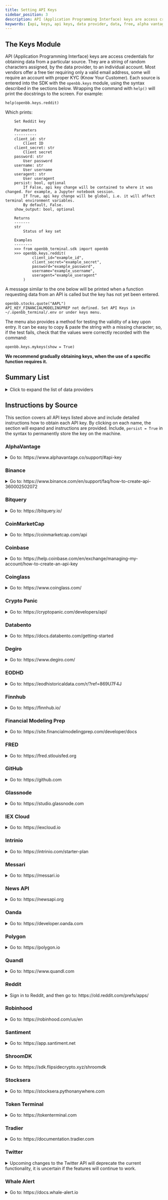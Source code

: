 ```yaml
---
title: Setting API Keys
sidebar_position: 3
description: API (Application Programming Interface) keys are access credentials for accessing data from a particular source. They are a string of random characters assigned, by the data provider, to an individual account. Most vendors offer a free tier requiring only a valid email address. Each key is entered into the OpenBB SDk from the `openbb.keys` module, using the syntax described below. The docstrings for each source will also display the expected inputs.
keywords: [api, keys, api keys, data provider, data, free, alpha vantage, fred, iex, twitter, degiro, binance, coinglass, polygon, intrinio, sdk]
---
```

## The Keys Module

API (Application Programming Interface) keys are access credentials for obtaining data from a particular source. They are a string of random characters assigned, by the data provider, to an individual account. Most vendors offer a free tier requiring only a valid email address, some will require an account with proper KYC (Know Your Customer). Each source is entered into the SDK with the `openbb.keys` module, using the syntax described in the sections below. Wrapping the command with `help()` will print the docstrings to the screen. For example:

```console
help(openbb.keys.reddit)
```

Which prints:

```console
    Set Reddit key
  
    Parameters
    ----------
    client_id: str
        Client ID
    client_secret: str
        Client secret
    password: str
        User password
    username: str
        User username
    useragent: str
        User useragent
    persist: bool, optional
        If False, api key change will be contained to where it was changed. For example, a Jupyter notebook session.
        If True, api key change will be global, i.e. it will affect terminal environment variables.
        By default, False.
    show_output: bool, optional

    Returns
    -------
    str
        Status of key set
  
    Examples
    --------
    >>> from openbb_terminal.sdk import openbb
    >>> openbb.keys.reddit(
            client_id="example_id",
            client_secret="example_secret",
            password="example_password",
            username="example_username",
            useragent="example_useragent"
        )
```

A message similar to the one below will be printed when a function requesting data from an API is called but the key has not yet been entered.

```console
openbb.stocks.quote("AAPL")
API_KEY_FINANCIALMODELINGPREP not defined. Set API Keys in ~/.openbb_terminal/.env or under keys menu.
```

The menu also provides a method for testing the validity of a key upon entry. It can be easy to copy & paste the string with a missing character; so, if the test fails, check that the values were correctly recorded with the command:

```console
openbb.keys.mykeys(show = True)
```

**We recommend gradually obtaining keys, when the use of a specific function requires it.**

## Summary List

<details>
<summary>Click to expand the list of data providers</summary>

| Command       | Name                                     | URL                                                                                |
| :------------ | :--------------------------------------- | :--------------------------------------------------------------------------------- |
| av            | AlphaVantage                             | https://www.alphavantage.co/support/#api-key                                       |
| binance       | Binance                                  | https://binance.com                                                                |
| bitquery      | Bitquery                                 | https://bitquery.io/                                                               |
| cmc           | CoinMarketCap                            | https://coinmarketcap.com/api/                                                     |
| coinbase      | Coinbase                                 | https://help.coinbase.com/en/exchange/managing-my-account/how-to-create-an-api-key |
| coinglass     | Coinglass                                | https://coinglass.github.io/API-Reference/#api-key                                 |
| cpanic        | Crypto Panic                             | https://cryptopanic.com/developers/api/                                            |
| databento     | Databento                                | https://docs.databento.com/getting-started                                         |
| degiro        | DeGiro                                   | https://www.degiro.com/                                                            |
| eodhd         | EODHD                                    | https://eodhistoricaldata.com/r/?ref=869U7F4J                                      |
| ethplorer     | Ethplorer                                | https://github.com/EverexIO/Ethplorer/wiki/Ethplorer-API                           |
| finnhub       | Finnhub                                  | https://finnhub.io/                                                                |
| fmp           | Financial Modelling Prep                 | https://site.financialmodelingprep.com/developer/docs/                             |
| fred          | Federal Reserve Economic Database (FRED) | https://fred.stlouisfed.org                                                        |
| github        | GitHub                                   | https://docs.github.com/en/rest/guides/getting-started-with-the-rest-api           |
| glassnode     | Glassnode                                | https://docs.glassnode.com/basic-api/api-key#how-to-get-an-api-key/                |
| iex           | IEX Cloud                                | https://iexcloud.io/                                                               |
| intrinio      | Intrinio                                 | https://intrinio.com/                                                              |
| messari       | Messari                                  | https://messari.io/api/docs                                                        |
| news          | News API                                 | https://newsapi.org/                                                               |
| oanda         | Oanda                                    | https://developer.oanda.com                                                        |
| polygon       | Polygon                                  | https://polygon.io                                                                 |
| quandl        | Quandl                                   | https://www.quandl.com                                                             |
| reddit        | Reddit                                   | https://www.reddit.com/wiki/api                                                    |
| rh            | Robinhood                                | https://robinhood.com/us/en/                                                       |
| santiment     | Santiment                                | https://app.santiment.net/                                                         |
| shroom        | ShroomDK                                 | https://sdk.flipsidecrypto.xyz/shroomdk                                            |
| smartstake    | Smartstake                               | https://www.smartstake.io                                                          |
| stocksera     | Stocksera                                | https://stocksera.pythonanywhere.com/                                              |
| tokenterminal | Token Terminal                           | https://tokenterminal.com/                                                         |
| tradier       | Tradier                                  | https://documentation.tradier.com/                                                 |
| twitter       | Twitter                                  | https://developer.twitter.com                                                      |
| walert        | Whale Alert                              | https://docs.whale-alert.io/                                                       |

</details>

## Instructions by Source

This section covers all API keys listed above and include detailed instructions how to obtain each API key. By clicking on each name, the section will expand and instructions are provided. Include, `persist = True` in the syntax to permanently store the key on the machine.

### AlphaVantage

<details>
<summary>Go to: https://www.alphavantage.co/support/#api-key</summary>

[AlphaVantage](https://www.alphavantage.co/support/#api-key)

![AlphaVantage](https://user-images.githubusercontent.com/46355364/207820936-46c2ba00-81ff-4cd3-98a4-4fa44412996f.png)

Fill out the form, pass Captcha, and click on, "GET FREE API KEY". The issued key can be entered into the OpenBB SDK with:

```console
openbb.keys.av(key = 'REPLACE_WITH_KEY', persist = True)
```

</details>

### Binance

<details>
<summary>Go to: https://www.binance.com/en/support/faq/how-to-create-api-360002502072</summary>

[Binance](https://www.binance.com/en/support/faq/how-to-create-api-360002502072)

![Binance](https://user-images.githubusercontent.com/46355364/207839805-f71cf12a-62d2-41cb-ba19-0c35917abc40.png)

These instructions should provide clear guidance for obtaining an API Key. Enter the issued credentials into the OpenBB SDK with:

```console
openbb.keys.binance(
    key = 'REPLACE_WITH_KEY',
    secret = 'REPLACE_WITH_SECRET',
    persist = True
)
```

</details>

### Bitquery

<details>
<summary>Go to: https://bitquery.io/</summary>

[Bitquery](https://bitquery.io/)

![Bitquery](https://user-images.githubusercontent.com/46355364/207840322-5532a3f9-739f-4e28-9839-a58db932882e.png)

Click "Try GraphQL API", which opens the following screen:

![Try GraphQL API](https://user-images.githubusercontent.com/46355364/207840576-2c51a538-dd9b-484d-b11d-40e3e424df62.png)

After creating an account and verifying the email address, get the value for the key by clicking on the "API Key" tab.

![Get Bitquery API Key](https://user-images.githubusercontent.com/46355364/207840833-35c1b12c-9b4b-43fe-a33e-f7b92c43a011.png)

Enter this API key into the OpenBB SDK with:

```console
openbb.keys.bitquery(key = 'REPLACE_WITH_KEY', persist = True)
```

</details>

### CoinMarketCap

<details>
<summary>Go to: https://coinmarketcap.com/api</summary>

[CoinMarketCap](https://coinmarketcap.com/api)

![CoinMarketCap](https://user-images.githubusercontent.com/46355364/207831111-3f09ed75-740e-4121-a67e-6e1f36e8ab9a.png)

Click on, "Get Your Free API Key Now", which opens to the page:

![CoinMarketCap](https://user-images.githubusercontent.com/46355364/207831345-06a48efe-63b2-4804-bcf9-52fa4a73f7db.png)

Once the account has been created, copy the API key displayed within the dashboard.

![CoinMarketCap](https://user-images.githubusercontent.com/46355364/207831705-e9f95018-bba7-49a9-b057-3443bc839861.png)

Enter the API key into the OpenBB SDK with:

```console
openbb.keys.cmc(key = 'REPLACE_WITH_KEY', persist = True)
```

</details>

### Coinbase

<details>
<summary>Go to: https://help.coinbase.com/en/exchange/managing-my-account/how-to-create-an-api-key</summary>

[Coinbase](https://help.coinbase.com/en/exchange/managing-my-account/how-to-create-an-api-key)

![Coinbase](https://user-images.githubusercontent.com/46355364/207841901-647f0aef-0c74-454d-b99e-367d784259f0.png)

Follow the instructions to obtain the credentials for the specific account. Enter the three values into the OpenBB SDK with:

```console
openbb.keys.coinbase(
    key = 'REPLACE_WITH_KEY',
    secret = 'REPLACE_WITH_SECRET',
    passphrase = 'REPLACE_WITH_PASSPHRASE',
    persist = True
)
```

</details>

### Coinglass

<details>
<summary>Go to: https://www.coinglass.com/</summary>

[Coinglass](https://www.coinglass.com/)

![Coinglass](https://user-images.githubusercontent.com/46355364/207844601-8510687a-e54f-49b9-961f-5ef6718f58ab.png)

Click, "Log in", and then sign up for an account. This opens the page:

![Coinglass](https://user-images.githubusercontent.com/46355364/207844637-a9321889-c4d8-4d44-95fe-a6288a17ad19.png)

With the account created, find the assigned API key within the account profile page. Enter this value into the OpenBB SDK with:

```console
openbb.keys.coinglass(key = 'REPLACE_WITH_KEY', persist = True)
```

</details>

### Crypto Panic

<details>
<summary>Go to: https://cryptopanic.com/developers/api/</summary>

[Crypto Panic](https://cryptopanic.com/developers/api/)

![Crypto Panic](https://user-images.githubusercontent.com/46355364/207848733-27e5a804-7ae7-4ca2-88b2-848b32929b6f.png)

Click on, [&#34;Sign up&#34;](https://cryptopanic.com/accounts/signup/?next=/developers/api/), and after creating, the API Key will be displayed on the documentation page, "Your free API auth token".

![Crypto Panic](https://user-images.githubusercontent.com/46355364/207848971-3e4771b7-1faa-45fe-955f-81bd736b16b7.png)

Enter that value in the OpenBB SDK with:

```console
openbb.keys.cpanic(key = 'REPLACE_WITH_KEY', persist = True)
```

</details>

### Databento

<details>
<summary>Go to: https://docs.databento.com/getting-started</summary>

[Databento](https://docs.databento.com/getting-started)

![Databento](https://user-images.githubusercontent.com/85772166/221944000-394e7123-5bb3-4218-b949-f0958b6353da.png)

Click on, [Sign up](https://databento.com/signup), and after creating an account, the API key is found in the [account portal](https://databento.com/portal/keys).

![Databento](https://user-images.githubusercontent.com/85772166/221944057-c2314909-7b7d-4f65-8e9e-287a957f54f8.png)

Enter this into the terminal with:

```console
openbb.keys.databento(key = 'REPLACE_WITH_KEY')
```

</details>

### Degiro

<details>
<summary>Go to: https://www.degiro.com/</summary>

[Degiro](https://www.degiro.com/)

![Degiro](https://user-images.githubusercontent.com/46355364/207838353-001d350c-872c-4770-a586-fb21318122eb.png)

Click on, "Open an account", and then go through the registration process. After setting up the account, the login credentials can be entered in the OpenBB SDK with:

```console
openbb.keys.degiro(
    username = 'USERNAME',
    password = 'PASSWORD',
    persist = True
)
```

Instructions for setting up 2FA authorization are [here](https://github.com/Chavithra/degiro-connector#35-how-to-use-2fa-).

</details>

### EODHD

<details>
<summary>Go to: https://eodhistoricaldata.com/r/?ref=869U7F4J</summary>

[EODHD](https://eodhistoricaldata.com/r/?ref=869U7F4J)

![EODHD](https://user-images.githubusercontent.com/46355364/207849214-23763c95-7314-42ae-b97d-cb5810686498.png)

Clicking on, "Registration", opens the page:

![EODHD](https://user-images.githubusercontent.com/46355364/207849324-00d4a916-8260-45c0-9714-289e0a0574c0.png)

Once registered, the API Key will be next to "API TOKEN".

![EODHD](https://user-images.githubusercontent.com/46355364/207849462-37471270-929a-45c5-a164-a84249b19231.png)

Enter this string into the OpenBB SDK with:

```console
openbb.keys.eodhd(key = 'REPLACE_WITH_KEY', persist = True)
```

</details>

### Finnhub

<details>
<summary>Go to: https://finnhub.io/</summary>

[Finnhub](https://finnhub.io/)

![Finnhub](https://user-images.githubusercontent.com/46355364/207832028-283c3321-8c05-4ee8-b4d2-41cdc940f408.png)

Click on, "Get free api key", to open the page:

![Finnhub](https://user-images.githubusercontent.com/46355364/207832185-f4c8406a-3b75-4acc-b3e8-3c4b3272d4da.png)

Once the account has been created, find the API key in the account dashboard.

![Finnhub](https://user-images.githubusercontent.com/46355364/207832601-62007d95-410c-4d03-a5a3-b177d1894a4c.png)

Add this key to the OpenBB SDK with:

```console
openbb.keys.finnhub(key = 'REPLACE_WITH_KEY', persist = True)
```

</details>

### Financial Modeling Prep

<details>
<summary>Go to: https://site.financialmodelingprep.com/developer/docs</summary>

[FinancialModelingPrep](https://site.financialmodelingprep.com/developer/docs)

![FinancialModelingPrep](https://user-images.githubusercontent.com/46355364/207821920-64553d05-d461-4984-b0fe-be0368c71186.png)

Click on, "Get my API KEY here", and sign up for a free account.

![FinancialModelingPrep](https://user-images.githubusercontent.com/46355364/207822184-a723092e-ef42-4f87-8c55-db150f09741b.png)

With an account created, sign in and navigate to the Dashboard, which shows the assigned token. by pressing the "Dashboard" button which will show the API key.

![FinancialModelingPrep](https://user-images.githubusercontent.com/46355364/207823170-dd8191db-e125-44e5-b4f3-2df0e115c91d.png)

Enter the key into the OpenBB SDK with:

```console
openbb.keys.fmp(key = 'REPLACE_WITH_KEY', persist = True)
```

</details>

### FRED

<details>
<summary>Go to: https://fred.stlouisfed.org</summary>

[FRED](https://fred.stlouisfed.org)

![FRED](https://user-images.githubusercontent.com/46355364/207827137-d143ba4c-72cb-467d-a7f4-5cc27c597aec.png)

Click on, "My Account", create a new account or sign in with Google:

![FRED](https://user-images.githubusercontent.com/46355364/207827011-65cdd501-27e3-436f-bd9d-b0d8381d46a7.png)

After completing the sign-up, go to "My Account", and select "API Keys". Then, click on, "Request API Key".

![FRED](https://user-images.githubusercontent.com/46355364/207827577-c869f989-4ef4-4949-ab57-6f3931f2ae9d.png)

Fill in the box for information about the use-case for FRED, and by clicking, "Request API key", at the bottom of the page, the API key will be issued.

![FRED](https://user-images.githubusercontent.com/46355364/207828032-0a32d3b8-1378-4db2-9064-aa1eb2111632.png)

Enter the API key into the OpenBB SDK with:

```console
openbb.keys.fred(key = 'REPLACE_WITH_KEY', persist = True)
```

</details>

### GitHub

<details>
<summary>Go to: https://github.com</summary>

[GitHub](https://github.com)

![GitHub](https://user-images.githubusercontent.com/46355364/207846953-7feae777-3c3b-4f21-9dcf-84817c732618.png)

Sign up for, or sign in to, GitHub. Once logged in, navigate to the [apps](https://github.com/settings/apps) page, under account settings.

![GitHub](https://user-images.githubusercontent.com/46355364/207847215-3c04003f-26ea-4e62-9c13-ea35176bb5e3.png)

Select, "New GitHub App":

![GitHub](https://user-images.githubusercontent.com/46355364/207847383-d24416c6-18be-43f2-ae7c-455e8372a6ed.png)

After creating the app, the key will be issued. Enter this token into the OpenBB SDK with:

```console
openbb.keys.github(key = 'REPLACE_WITH_KEY', persist = True)
```

</details>

### Glassnode

<details>
<summary>Go to: https://studio.glassnode.com</summary>

[Glassnode](https://studio.glassnode.com)

![Glassnode](https://user-images.githubusercontent.com/46355364/207843761-799078ff-fa64-4d39-a6eb-ba01d250be69.png)

Click on, "Sign up", and create an account:

![Glassnode](https://user-images.githubusercontent.com/46355364/207843795-dd2cdbdb-45eb-4c7d-b967-ae9857d4ea5d.png)

After creating an account, navigate to the [account settings](https://studio.glassnode.com/settings/api) and generate an API Key.

![Glassnode](https://user-images.githubusercontent.com/46355364/207843950-5f33f37d-0203-4302-a67f-198808f18e06.png)

Enter this key in the OpenBB SDK with:

```console
openbb.keys.glassnode(key = 'REPLACE_WITH_KEY', persist = True)
```

</details>

### IEX Cloud

<details>
<summary>Go to: https://iexcloud.io</summary>

[IEX Cloud](https://iexcloud.io)

![IEX Cloud](https://user-images.githubusercontent.com/46355364/207833088-e879e9f2-3180-4e50-ba9e-f40ee958f98a.png)

Click on, "Sign in", and then create a new account.

![IEX Cloud](https://user-images.githubusercontent.com/46355364/207833011-542d6ef0-0bdf-494a-83cb-c0a6741df2a3.png)

After signing up, select a plan. There is a choice for a free plan at the bottom.

![IEX Cloud](https://user-images.githubusercontent.com/46355364/207833303-4ebb2880-0b4c-4008-9b33-0e8ee6836027.png)

After completing the sign-up process, the API Keyis found under the, "Access & Security", tab.

![IEX Cloud](https://user-images.githubusercontent.com/46355364/207833540-c1e25500-22e9-43c3-a89e-b05dd446f2a5.png)

Add this API key to the OpenBB SDK with:

```console
openbb.keys.iex(key = 'REPLACE_WITH_KEY', persist = True)
```

</details>

### Intrinio

<details>
<summary>Go to: https://intrinio.com/starter-plan</summary>

[Intrinio](https://intrinio.com/starter-plan)

![Intrinio](https://user-images.githubusercontent.com/85772166/219207307-d6605460-ae2c-46d3-8b4e-f82057cfce59.png)

An API key will be issued with a subscription. Find the token value within the account dashboard, and enter it into the OpenBB SDK with:

```console
openbb.keys.intrinio(key = 'REPLACE_WITH_KEY', persist = True)
```

</details>

### Messari

<details>
<summary>Go to: https://messari.io</summary>

[Messari](https://messari.io)

![Messari](https://user-images.githubusercontent.com/46355364/207848122-ec6a41e4-76b7-4620-adc3-1f1c19f4bca6.png)

Click on, "Sign up", and create an account.

![Messari](https://user-images.githubusercontent.com/46355364/207848160-6a962e3c-3007-40a3-9431-cd5ddfe5bb8e.png)

After creating the account, navigate to the [account page](https://messari.io/account/api), and click on the tab for, API Access.

![Messari](https://user-images.githubusercontent.com/46355364/207848324-ade5bede-8e6b-4b87-bdec-eade3217c0d8.png)

Copy the API key and add it to the OpenBB SDK with:

```console
openbb.keys.messari(key = 'REPLACE_WITH_KEY', persist = True)
```

</details>

### News API

<details>
<summary>Go to: https://newsapi.org</summary>

[News API](https://newsapi.org)

![News API](https://user-images.githubusercontent.com/46355364/207828250-0c5bc38c-90b4-427d-a611-b43c98c8e7ab.png)

Click on, "Get API Key", and fill out the form.

![News API](https://user-images.githubusercontent.com/46355364/207828421-76922bc2-cde0-493f-9eed-7f90eb831779.png)

Register for an account and the next screen will provide the API Key.

![News API](https://user-images.githubusercontent.com/46355364/207828736-f0fce53b-f302-4456-adf9-8d50ac41fbe2.png)

Add this API key into the OpenBB SDK with:

```console
openbb.keys.news(key = 'REPLACE_WITH_KEY', persist = True)
```

</details>

### Oanda

<details>
<summary>Go to: https://developer.oanda.com</summary>

[Oanda](https://developer.oanda.com)

![Oanda](https://user-images.githubusercontent.com/46355364/207839324-d30aa2b6-be83-41ff-9b1b-146cac566789.png)

After creating an account, follow the steps below.

![Oanda](https://user-images.githubusercontent.com/46355364/207839246-eb40f093-b583-4edd-b178-99fe399bfb66.png)

Upon completion of the account setup, enter the credentials into the OpenBB SDK with:

```console
openbb.keys.oanda(
    account = 'REPLACE_WITH_ACCOUNT',
    access_token = 'REPLACE_WITH_TOKEN',
    account_type = 'REPLACE_WITH_LIVE_OR_PRACTICE',
    persist = True
)
```

</details>

### Polygon

<details>
<summary>Go to: https://polygon.io</summary>

[Polygon](https://polygon.io)

![Polygon](https://user-images.githubusercontent.com/46355364/207825623-fcd7f0a3-131a-4294-808c-754c13e38e2a.png)

Click on, "Get your Free API Key".

![Polygon](https://user-images.githubusercontent.com/46355364/207825952-ca5540ec-6ed2-4cef-a0ed-bb50b813932c.png)

After signing up, the API Key is found at the bottom of the account dashboard page.

![Polygon](https://user-images.githubusercontent.com/46355364/207826258-b1f318fa-fd9c-41d9-bf5c-fe16722e6601.png)

Enter the key into the OpenBB SDK with:

```console
openbb.keys.polygon(key = 'REPLACE_WITH_KEY', persist = True)
```

</details>

### Quandl

<details>
<summary>Go to: https://www.quandl.com</summary>

[Quandl](https://www.quandl.com)

![Quandl](https://user-images.githubusercontent.com/46355364/207823899-208a3952-f557-4b73-aee6-64ac00faedb7.png)

Click on, "Sign Up", and register a new account.

![Quandl](https://user-images.githubusercontent.com/46355364/207824214-4b6b2b74-e709-4ed4-adf2-14803e6f3568.png)

Follow the sign-up instructions, and upon completion the API key will be assigned.

![Quandl](https://user-images.githubusercontent.com/46355364/207824664-3c82befb-9c69-42df-8a82-510d85c19a97.png)

Enter the key into the OpenBB SDK with:

```console
openbb.keys.quandl(key = 'REPLACE_WITH_KEY', persist = True)
```

</details>

### Reddit

<details>
<summary>Sign in to Reddit, and then go to: https://old.reddit.com/prefs/apps/</summary>

[Reddit](https://old.reddit.com/prefs/apps/)

![Reddit](https://preview.redd.it/540vrn3k0cn91.png?width=986&format=png&auto=webp&v=enabled&s=88228cd0cf4415b3487b8d35e1097f0caa804e15)

Scroll down and click on "create application", selecting "script".

![Reddit](https://preview.redd.it/7je4ehqa1cn91.png?width=916&format=png&auto=webp&v=enabled&s=dbdf65ccc0820cfe28eff8e81cba056f4fd8263e)

Once the application is created, you must register it [here](https://old.reddit.com/wiki/api)

![Reddit](https://user-images.githubusercontent.com/46355364/207834105-665180be-c2b6-43c8-b1c9-477729905010.png)

Click on, "Read the full API terms and sign up for usage", and fill out the form.

![Reddit](https://user-images.githubusercontent.com/46355364/207834850-32a0d4c8-9990-4919-94e3-abad1487a3bd.png)

After submitting the form, check for a confirmation email. The credentials will be displayed [here](https://old.reddit.com/prefs/apps/), add them to the OpenBB SDK with:

```console
openbb.keys.reddit(
    client_id = 'REPLACE_WITH_CLIENT_ID',
    client_secret = 'REPLACE_WITH_CLIENT_SECRET',
    username = 'REPLACE_WITH_REDDIT_USERNAME',
    password = 'REPLACE_WITH_REDDIT_PASSWORD',
    useragent = 'REPLACE_WITH_USER_AGENT',
    persist = True
)
```

</details>

### Robinhood

<details>
<summary>Go to: https://robinhood.com/us/en</summary>

[Robinhood](https://robinhood.com/us/en)

![Robinhood](https://user-images.githubusercontent.com/46355364/207838058-a2311632-6459-4cfd-bc0a-639ee3931574.png)

After registering for an account, it can be added to the OpenBB SDK with:

```console
openbb.keys.rb(
    username = 'REPLACE_WITH_USERNAME',
    password = 'REPLACE_WITH_PASSWORD',
    persist = True
```

The first login will request 2FA authorization from the device connected to the account.

</details>

### Santiment

<details>
<summary>Go to: https://app.santiment.net</summary>

[Santiment](https://app.santiment.net)

![Santiment](https://user-images.githubusercontent.com/46355364/207849709-a5f10b03-138c-4e09-89f6-8a18cfbaf008.png)

Click on, "Sign up", and register for an account.

![Santiment](https://user-images.githubusercontent.com/46355364/207849732-4bae61de-2f62-4919-b85d-f418f1bbd0c4.png)

Navigate to the [account dashboard](https://app.santiment.net/account#api-keys) and generate a key.

![Santiment](https://user-images.githubusercontent.com/46355364/207849839-31d1d0a7-6936-4ebd-a7f8-1292f6317b07.png)

Add it to the OpenBB SDK with:

```console
openbb.keys.santiment(key = 'REPLACE_WITH_KEY', persist = True)
```

</details>

### ShroomDK

<details>
<summary>Go to: https://sdk.flipsidecrypto.xyz/shroomdk</summary>

[ShroomDK](https://sdk.flipsidecrypto.xyz/shroomdk)

![ShroomDK](https://user-images.githubusercontent.com/46355364/207850122-b8cd225e-0a65-4ea8-8069-0b40fff1600e.png)

Click "Mint Your ShroomDK API Key", and sign up for an account.

![ShroomDK](https://user-images.githubusercontent.com/46355364/207850176-f29cc73b-2b55-46e8-bce3-62c9342b6599.png)

Once created, connect a wallet to complete minting the NFT license. The API key will be displayed under the account.

![ShroomDK](https://user-images.githubusercontent.com/46355364/207850380-b59554af-1e65-4616-921d-e02c9ecf1aad.png)

Enter it into the OpenBB SDK with:

```console
openbb.keys.shroom(key = 'REPLACE_WITH_KEY', persist = True)
```

</details>

### Stocksera

<details>
<summary>Go to: https://stocksera.pythonanywhere.com</summary>

[Stocksera](https://stocksera.pythonanywhere.com)

![Stocksera](https://user-images.githubusercontent.com/46355364/207853896-ee233569-26bb-4244-b115-43ac8885757a.png)

Click on, "Log in", and create an account.

![Stocksera](https://user-images.githubusercontent.com/46355364/207853985-46a7a17f-b6b2-442b-886d-f68b3ba2ad5a.png)

Once logged in, navigate to the "Developers" tab and copy the API key.

![Stocksera](https://user-images.githubusercontent.com/46355364/207854224-e5ddace0-15d1-491c-b616-263cca0bef02.png)

Add the key to the OpenBB SDK with:

```console
openbb.keys.stocksera(key = 'REPLACE_WITH_KEY', persist = True)
```

</details>

### Token Terminal

<details>
<summary>Go to: https://tokenterminal.com</summary>

[Token Terminal](https://tokenterminal.com)

![Token Terminal](https://user-images.githubusercontent.com/46355364/207850735-69368b4f-6a3e-46b8-ba69-3b79d9231f15.png)

Click on, "Log in" and sign up for an account.

![Token Terminal](https://user-images.githubusercontent.com/46355364/207850774-2071df78-3289-4c8e-9d64-156b9ec8ad81.png)

Verify the email address, and then navigate go to the "API" tab and copy the API key to the clipboard.

![Token Terminal](https://user-images.githubusercontent.com/46355364/207851035-71ea3eff-a11f-4835-8592-c07b3aa3f800.png)

Add the key to the OpenBB SDK with:

```console
openbb.keys.tokenterminal(key = 'REPLACE_WITH_KEY', persist = True)
```

</details>

### Tradier

<details>
<summary>Go to: https://documentation.tradier.com</summary>

[Tradier](https://documentation.tradier.com)

![Tradier](https://user-images.githubusercontent.com/46355364/207829178-a8bba770-f2ea-4480-b28e-efd81cf30980.png)

Click on, "Open Account", to start the sign-up process. After the account has been setup, navigate to [Tradier Broker Dash](https://dash.tradier.com/login?redirect=settings.api) and create the application. Request a sandbox access token, and enter this key into the OpenBB SDK with:

```console
openbb.keys.tradier(key = 'REPLACE_WITH_KEY', persist = True)
```

</details>

### Twitter

<details>
<summary>Upcoming changes to the Twitter API will deprecate the current functionality, it is uncertain if the features will continue to work. </summary>

![Twitter API](https://pbs.twimg.com/media/FooIJF3agAIU8SN?format=png&name=medium)

</details>

### Whale Alert

<details>
<summary>Go to: https://docs.whale-alert.io</summary>

[Whale Alert](https://docs.whale-alert.io)

![Whale Alert](https://user-images.githubusercontent.com/46355364/207842892-3f71ee7a-6cd3-48a2-82e4-fa5ec5b13807.png)

Click on, "sign up here".

![Whale Alert](https://user-images.githubusercontent.com/46355364/207842992-427f1d2c-b34e-41c9-85fd-18511805fd16.png)

After creating the account, click on, "Create", to issue the API Key.

![Whale Alert](https://user-images.githubusercontent.com/46355364/207843214-20232465-9a52-4b66-b01a-0b8cecbdd612.png)

Enter the key into the OpenBB SDK with:

```console
openbb.keys.walert(key = 'REPLACE_WITH_KEY', persist = True)
```

</details>
